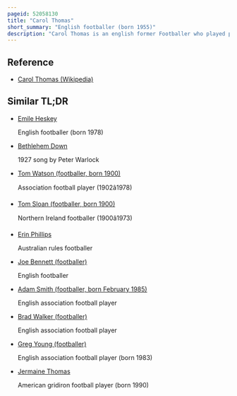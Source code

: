 ```yaml
---
pageid: 52058130
title: "Carol Thomas"
short_summary: "English footballer (born 1955)"
description: "Carol Thomas is an english former Footballer who played predominantly as a Right-Back ; she is known for her 43-year Club Career and 9-year Captaincy of the England Women's national Football Team, during which she became the first Women's international Footballer to reach 50 Caps."
---
```


## Reference

- [Carol Thomas (Wikipedia)](https://en.wikipedia.org/?curid=52058130)

## Similar TL;DR

- [Emile Heskey](/tldr/en/emile-heskey)

  English footballer (born 1978)

- [Bethlehem Down](/tldr/en/bethlehem-down)

  1927 song by Peter Warlock

- [Tom Watson (footballer, born 1900)](/tldr/en/tom-watson-footballer-born-1900)

  Association football player (1902â1978)

- [Tom Sloan (footballer, born 1900)](/tldr/en/tom-sloan-footballer-born-1900)

  Northern Ireland footballer (1900â1973)

- [Erin Phillips](/tldr/en/erin-phillips)

  Australian rules footballer

- [Joe Bennett (footballer)](/tldr/en/joe-bennett-footballer)

  English footballer

- [Adam Smith (footballer, born February 1985)](/tldr/en/adam-smith-footballer-born-february-1985)

  English association football player

- [Brad Walker (footballer)](/tldr/en/brad-walker-footballer)

  English association football player

- [Greg Young (footballer)](/tldr/en/greg-young-footballer)

  English association football player (born 1983)

- [Jermaine Thomas](/tldr/en/jermaine-thomas)

  American gridiron football player (born 1990)
